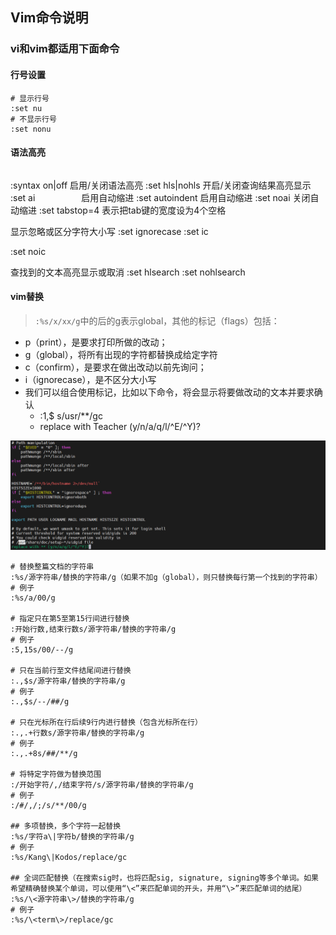## Vim命令说明

### vi和vim都适用下面命令

#### 行号设置
```shell
# 显示行号
:set nu
# 不显示行号
:set nonu
```

#### 语法高亮
```shell

```

:syntax on|off 启用/关闭语法高亮
:set hls|nohls 开启/关闭查询结果高亮显示
:set ai 　　　　　启用自动缩进
:set autoindent 启用自动缩进
:set noai 关闭自动缩进
:set tabstop=4 表示把tab键的宽度设为4个空格

显示忽略或区分字符大小写
:set ignorecase
:set ic

:set noic

查找到的文本高亮显示或取消
:set hlsearch
:set nohlsearch

#### vim替换
> `:%s/x/xx/g`中的后的g表示global，其他的标记（flags）包括：
* p（print），是要求打印所做的改动；
* g（global），将所有出现的字符都替换成给定字符
* c（confirm），是要求在做出改动以前先询问；
* i（ignorecase），是不区分大小写
* 我们可以组合使用标记，比如以下命令，将会显示将要做改动的文本并要求确认
  * :1,$ s/usr/**/gc
  * replace with Teacher (y/n/a/q/l/^E/^Y)?

![vi修改确认提示](../resource/linux/command-vi修改确认提示.png)
```shell
# 替换整篇文档的字符串
:%s/源字符串/替换的字符串/g（如果不加g（global），则只替换每行第一个找到的字符串）
# 例子
:%s/a/00/g

# 指定只在第5至第15行间进行替换
:开始行数,结束行数s/源字符串/替换的字符串/g
# 例子
:5,15s/00/--/g

# 只在当前行至文件结尾间进行替换
:.,$s/源字符串/替换的字符串/g
# 例子
:.,$s/--/##/g

# 只在光标所在行后续9行内进行替换（包含光标所在行）
:.,.+行数s/源字符串/替换的字符串/g
# 例子
:.,.+8s/##/**/g

# 将特定字符做为替换范围
:/开始字符/,/结束字符/s/源字符串/替换的字符串/g
# 例子
:/#/,/;/s/**/00/g

## 多项替换，多个字符一起替换
:%s/字符a\|字符b/替换的字符串/g
# 例子
:%s/Kang\|Kodos/replace/gc

## 全词匹配替换（在搜索sig时，也将匹配sig, signature, signing等多个单词。如果希望精确替换某个单词，可以使用“\<”来匹配单词的开头，并用“\>”来匹配单词的结尾）
:%s/\<源字符串\>/替换的字符串/g
# 例子
:%s/\<term\>/replace/gc
```
